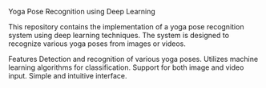 Yoga Pose Recognition using Deep Learning


This repository contains the implementation of a yoga pose recognition system using deep learning techniques. The system is designed to recognize various yoga poses from images or videos.

Features
Detection and recognition of various yoga poses.
Utilizes machine learning algorithms for classification.
Support for both image and video input.
Simple and intuitive interface.
